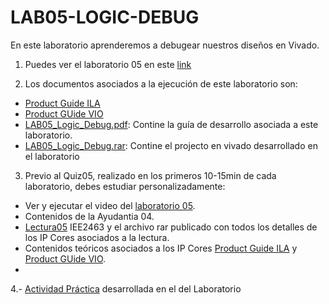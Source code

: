 # LAB05-LOGIC-DEBUG
En este laboratorio aprenderemos a debugear nuestros diseños en Vivado.

1. Puedes ver el laboratorio 05 en este [link](https://youtu.be/NreXyt1TFsE)

2. Los documentos asociados a la ejecución de este laboratorio son:

* [Product Guide ILA](https://github.com/IEE2463-SEP/LAB05-LOGIC-DEBUG/blob/main/ILA_v6.2.pdf)
* [Product GUide VIO](https://github.com/IEE2463-SEP/LAB05-LOGIC-DEBUG/blob/main/VIO_v3.0.pdf)
* [LAB05_Logic_Debug.pdf](https://github.com/IEE2463-SEP/LAB05-LOGIC-DEBUG/blob/main/LAB05_Debug_ILA_VIO.pdf): Contine la guía de desarrollo asociada a este laboratorio.
* [LAB05_Logic_Debug.rar](): Contine el projecto en vivado desarrollado en el laboratorio

 
3. Previo al Quiz05, realizado en los primeros 10-15min de cada laboratorio, debes estudiar personalizadamente:

* Ver y ejecutar el video del [laboratorio 05](https://youtu.be/NreXyt1TFsE).
* Contenidos de la Ayudantia 04.
* [Lectura05](https://github.com/IEE2463-SEP/Lecturas) IEE2463 y el archivo rar publicado con todos los detalles de los IP Cores asociados a la lectura. 
* Contenidos teóricos asociados a los IP Cores [Product Guide ILA](https://github.com/IEE2463-SEP/LAB05-LOGIC-DEBUG/blob/main/ILA_v6.2.pdf) y  [Product GUide VIO](https://github.com/IEE2463-SEP/LAB05-LOGIC-DEBUG/blob/main/LAB05_Debug_ILA_VIO.pdf).
*  
4.- [Actividad Práctica]() desarrollada en el del Laboratorio 
